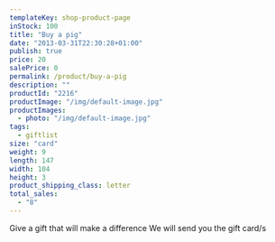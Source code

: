 ```yaml
---
templateKey: shop-product-page
inStock: 100
title: "Buy a pig"
date: "2013-03-31T22:30:28+01:00"
publish: true
price: 20
salePrice: 0
permalink: /product/buy-a-pig
description: ""
productId: "2216"
productImage: "/img/default-image.jpg"
productImages:
  - photo: "/img/default-image.jpg"
tags:
  - giftlist
size: "card"
weight: 9
length: 147
width: 104
height: 3
product_shipping_class: letter
total_sales:
  - "8"
---
```


Give a gift that will make a difference We will send you the gift card/s
